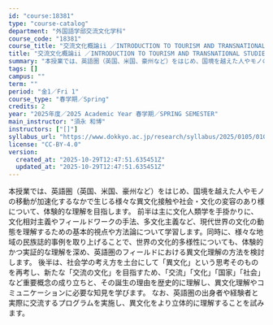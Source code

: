 ```yaml
---
id: "course:18381"
type: "course-catalog"
department: "外国語学部交流文化学科"
course_code: "18381"
course_title: "交流文化概論ii ／INTRODUCTION TO TOURISM AND TRANSNATIONAL STUDIES II"
title: "交流文化概論ii ／INTRODUCTION TO TOURISM AND TRANSNATIONAL STUDIES II"
summary: "本授業では、英語圏（英国、米国、豪州など）をはじめ、国境を越えた人やモノの移動が加速化するなかで生じる様々な異文化接触や社会・文化の変容のあり様について、体験的な理解を目指します。 前半は主に文化人類学を手掛かりに、文化相対主義やフィールド…"
tags: []
campus: ""
term: ""
period: "金1／Fri 1"
course_type: "春学期／Spring"
credits: 2
year: "2025年度／2025 Academic Year 春学期／SPRING SEMESTER"
main_instructor: "須永 和博"
instructors: ["[]"]
syllabus_url: "https://www.dokkyo.ac.jp/research/syllabus/2025/0105/0105_18381_ja_JP.html"
license: "CC-BY-4.0"
version:
  created_at: "2025-10-29T12:47:51.635451Z"
  updated_at: "2025-10-29T12:47:51.635451Z"
---
```

本授業では、英語圏（英国、米国、豪州など）をはじめ、国境を越えた人やモノの移動が加速化するなかで生じる様々な異文化接触や社会・文化の変容のあり様について、体験的な理解を目指します。 前半は主に文化人類学を手掛かりに、文化相対主義やフィールドワークの手法、多文化主義など、現代世界の文化の動態を理解するための基本的視点や方法論について学習します。同時に、様々な地域の民族誌的事例を取り上げることで、世界の文化的多様性についても、体験的かつ実証的な理解を深め、英語圏のフィールドにおける異文化理解の方法を検討します。 後半は、社会学の考え方を土台にして「異文化」という思考そのものを再考し、新たな「交流の文化」を目指すため、「交流」「文化」「国家」「社会」など重要概念の成り立ちと、その誕生の理由を歴史的に理解し、異文化理解やコミュニケーションに必要な知見を学びます。 なお、英語圏の出身者や経験者と実際に交流するプログラムを実施し、異文化をより立体的に理解することを試みます。
